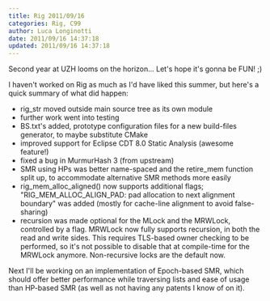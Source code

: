 ```yaml
---
title: Rig 2011/09/16
categories: Rig, C99
author: Luca Longinotti
date: 2011/09/16 14:37:18
updated: 2011/09/16 14:37:18
---
```

Second year at UZH looms on the horizon... Let's hope it's gonna be FUN! ;)

I haven't worked on Rig as much as I'd have liked this summer, but here's a quick summary of what did happen:

* rig_str moved outside main source tree as its own module
* further work went into testing
* BS.txt's added, prototype configuration files for a new build-files generator, to maybe substitute CMake
* improved support for Eclipse CDT 8.0 Static Analysis (awesome feature!)
* fixed a bug in MurmurHash 3 (from upstream)
* SMR using HPs was better name-spaced and the retire_mem function split up, to accommodate alternative SMR
  methods more easily
* rig_mem_alloc_aligned() now supports additional flags; "RIG_MEM_ALLOC_ALIGN_PAD: pad allocation to next
  alignment boundary" was added (mostly for cache-line alignment to avoid false-sharing)
* recursion was made optional for the MLock and the MRWLock, controlled by a flag. MRWLock now fully supports
  recursion, in both the read and write sides. This requires TLS-based owner checking to be performed, so it's
  not possible to disable that at compile-time for the MRWLock anymore. Non-recursive locks are the default now.

Next I'll be working on an implementation of Epoch-based SMR, which should offer better performance while
traversing lists and ease of usage than HP-based SMR (as well as not having any patents I know of on it).
